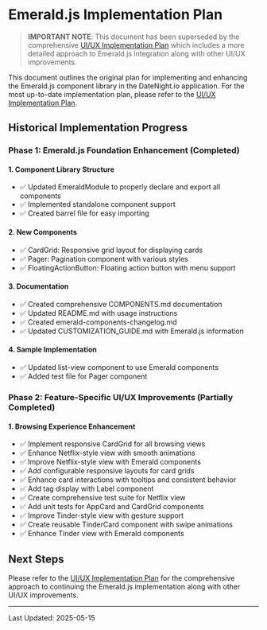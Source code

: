 # Emerald.js Implementation Plan

> **IMPORTANT NOTE**: This document has been superseded by the comprehensive [UI/UX Implementation Plan](/Users/oivindlund/date-night-app/docs/ui-ux-implementation-plan.md) which includes a more detailed approach to Emerald.js integration along with other UI/UX improvements.

This document outlines the original plan for implementing and enhancing the Emerald.js component library in the DateNight.io application. For the most up-to-date implementation plan, please refer to the [UI/UX Implementation Plan](/Users/oivindlund/date-night-app/docs/ui-ux-implementation-plan.md).

## Historical Implementation Progress

### Phase 1: Emerald.js Foundation Enhancement (Completed)

#### 1. Component Library Structure

- ✅ Updated EmeraldModule to properly declare and export all components
- ✅ Implemented standalone component support
- ✅ Created barrel file for easy importing

#### 2. New Components

- ✅ CardGrid: Responsive grid layout for displaying cards
- ✅ Pager: Pagination component with various styles
- ✅ FloatingActionButton: Floating action button with menu support

#### 3. Documentation

- ✅ Created comprehensive COMPONENTS.md documentation
- ✅ Updated README.md with usage instructions
- ✅ Created emerald-components-changelog.md
- ✅ Updated CUSTOMIZATION_GUIDE.md with Emerald.js information

#### 4. Sample Implementation

- ✅ Updated list-view component to use Emerald components
- ✅ Added test file for Pager component

### Phase 2: Feature-Specific UI/UX Improvements (Partially Completed)

#### 1. Browsing Experience Enhancement

- ✅ Implement responsive CardGrid for all browsing views
- ✅ Enhance Netflix-style view with smooth animations
- ✅ Improve Netflix-style view with Emerald components
- ✅ Add configurable responsive layouts for card grids
- ✅ Enhance card interactions with tooltips and consistent behavior
- ✅ Add tag display with Label component
- ✅ Create comprehensive test suite for Netflix view
- ✅ Add unit tests for AppCard and CardGrid components
- ✅ Improve Tinder-style view with gesture support
- ✅ Create reusable TinderCard component with swipe animations
- ✅ Enhance Tinder view with Emerald components

## Next Steps

Please refer to the [UI/UX Implementation Plan](/Users/oivindlund/date-night-app/docs/ui-ux-implementation-plan.md) for the comprehensive approach to continuing the Emerald.js implementation along with other UI/UX improvements.

---

Last Updated: 2025-05-15
